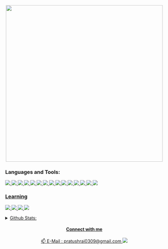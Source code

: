 
<div align = "center">
<img src="https://user-images.githubusercontent.com/46784707/205305436-73ba67c9-f774-4f99-9f0f-183b25a788ed.png" alt="" style="width:500px;"/>

  
<h3 align="left">Languages and Tools:</h3>
<p align="left">
  <a href = "https://rust-lang.org"><img src = "https://img.shields.io/badge/Rust-brown?style=for-the-badge&logo=rust&logoColor=black">
  <img src="https://img.shields.io/badge/HTML5-E34F26?style=for-the-badge&logo=html5&logoColor=white"> 
  <img src = "https://img.shields.io/badge/JavaScript-323330?style=for-the-badge&logo=javascript&logoColor=F7DF1E">
  <img src = "https://img.shields.io/badge/Python-FFD43B?style=for-the-badge&logo=python&logoColor=blue">
  <a href = "https://alacritty.org/"><img src = "https://img.shields.io/badge/alacritty-F46D01?style=for-the-badge&logo=alacritty&logoColor=white">
  <img src="https://img.shields.io/badge/Linux-FCC624?style=for-the-badge&logo=linux&logoColor=black">
  <img src = "https://img.shields.io/badge/Vim-%2357A143.svg?&style=for-the-badge&logo=vim&logoColor=white">
  <img src = "https://img.shields.io/badge/VSCode-0078D4?style=for-the-badge&logo=visual%20studio%20code&logoColor=white">
  <img src = "https://img.shields.io/badge/MySQL-005C84?style=for-the-badge&logo=mysql&logoColor=white">
  <img src = "https://img.shields.io/badge/Express.js-000000?style=for-the-badge&logo=express&logoColor=white">
  <img src = "https://img.shields.io/badge/Markdown-000000?style=for-the-badge&logo=markdown&logoColor=white">
  <img src = "https://img.shields.io/badge/Node.js-339933?style=for-the-badge&logo=nodedotjs&logoColor=white">
  <img src = "https://img.shields.io/badge/GitHub-100000?style=for-the-badge&logo=github&logoColor=white">
  <img src = "https://img.shields.io/badge/GIT-E44C30?style=for-the-badge&logo=git&logoColor=white">
  <img src = "https://img.shields.io/badge/Kali-268BEE?style=for-the-badge&logo=kalilinux&logoColor=white">
</p>

<h3 align = "left">Learning</h3>
<p align = "left">
  <img src = "https://img.shields.io/badge/React-20232A?style=for-the-badge&logo=react&logoColor=61DAFB">
  <img src = "https://img.shields.io/badge/TypeScript-007ACC?style=for-the-badge&logo=typescript&logoColor=white">
  <a href = "https://rust-lang.org"><img src = "https://img.shields.io/badge/Rust-brown?style=for-the-badge&logo=rust&logoColor=black">
  <img src = "https://img.shields.io/badge/C-00599C?style=for-the-badge&logo=c&logoColor=white">
</p>

<details align="left">
  <summary>Github Stats:</summary>
  <img src = "https://github-profile-summary-cards.vercel.app/api/cards/profile-details?username=pratushrai0309&theme=dracula">
  <br/>
  <img src = "https://github-readme-stats.vercel.app/api?username=pratushrai0309&theme=dracula">
  <br/>
  <img src = "https://github-readme-stats.vercel.app/api/top-langs/?username=pratushrai0309&theme=dracula">
  
  </details>

<h4> <b> Connect with me </b> </h4>
📫 E-Mail : pratushrai0309@gmail.com
<a href = "https://twitter.com/PratushRai" target= "_blank"><img src = "https://img.shields.io/badge/Twitter-1DA1F2?style=for-the-badge&logo=twitter&logoColor=white"></a>
  </div>

<!---
pratushrai0309/pratushrai0309 is a ✨ special ✨ repository because its `README.md` (this file) appears on your GitHub profile.
You can click the Preview link to take a look at your changes.
--->

